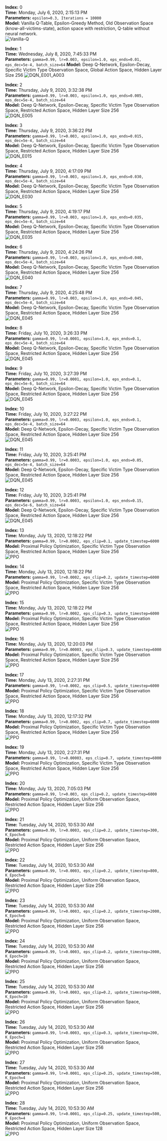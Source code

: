 **Index:** 0 \
**Time:** Monday, July 6, 2020, 2:15:13 PM \
**Parameters:** `epsilon=0.3, Iterations = 10000` \
**Model:** Vanilla Q-Table, Epsilon-Greedy Method, Old Observation Space (know-all-victims-state), action space with restriction, Q-table without neural network. \
![Vanilla-Q](https://github.com/vorugantia/asist-env/blob/master/asist_env/images/vanilla_q_old_observation.png)

**Index:** 1 \
**Time:** Wednesday, July 8, 2020, 7:45:33 PM \
**Parameters:** `gamma=0.99, lr=0.003, epsilon=1.0, eps_ends=0.01, eps_dec=5e-4, batch_size=64`
**Model:** Deep Q-Network, Epsilon-Decay, Specific Victim Type Observation Space, Global Action Space, Hidden Layer Size 256
![DQN_E001_A003](https://github.com/vorugantia/asist-env/blob/master/asist_env/images/dqn_test_run_global_view.png)

**Index:** 2 \
**Time:** Thursday, July 9, 2020, 3:32:38 PM \
**Parameters:** `gamma=0.99, lr=0.003, epsilon=1.0, eps_ends=0.005, eps_dec=5e-4, batch_size=64` \
**Model:** Deep Q-Network, Epsilon-Decay, Specific Victim Type Observation Space, Restricted Action Space, Hidden Layer Size 256 \
![DQN_E005](https://github.com/vorugantia/asist-env/blob/master/asist_env/images/RL-runs/7-09/dqn_E005.png)

**Index:** 3 \
**Time:** Thursday, July 9, 2020, 3:36:22 PM \
**Parameters:** `gamma=0.99, lr=0.003, epsilon=1.0, eps_ends=0.015, eps_dec=5e-4, batch_size=64` \
**Model:** Deep Q-Network, Epsilon-Decay, Specific Victim Type Observation Space, Restricted Action Space, Hidden Layer Size 256 \
![DQN_E015](https://github.com/vorugantia/asist-env/blob/master/asist_env/images/RL-runs/7-09/dqn_E015.png)

**Index:** 4 \
**Time:** Thursday, July 9, 2020, 4:17:09 PM \
**Parameters:** `gamma=0.99, lr=0.003, epsilon=1.0, eps_ends=0.030, eps_dec=5e-4, batch_size=64` \
**Model:** Deep Q-Network, Epsilon-Decay, Specific Victim Type Observation Space, Restricted Action Space, Hidden Layer Size 256 \
![DQN_E030](https://github.com/vorugantia/asist-env/blob/master/asist_env/images/RL-runs/7-09/dqn_E030.png)

**Index:** 5 \
**Time:** Thursday, July 9, 2020, 4:19:17 PM \
**Parameters:** `gamma=0.99, lr=0.003, epsilon=1.0, eps_ends=0.035, eps_dec=5e-4, batch_size=64` \
**Model:** Deep Q-Network, Epsilon-Decay, Specific Victim Type Observation Space, Restricted Action Space, Hidden Layer Size 256 \
![DQN_E035](https://github.com/vorugantia/asist-env/blob/master/asist_env/images/RL-runs/7-09/dqn_E035.png)

**Index:** 6 \
**Time:** Thursday, July 9, 2020, ‏4:24:26 PM \
**Parameters:** `gamma=0.99, lr=0.003, epsilon=1.0, eps_ends=0.040, eps_dec=5e-4, batch_size=64` \
**Model:** Deep Q-Network, Epsilon-Decay, Specific Victim Type Observation Space, Restricted Action Space, Hidden Layer Size 256 \
![DQN_E040](https://github.com/vorugantia/asist-env/blob/master/asist_env/images/RL-runs/7-09/dqn_E040.png)

**Index:** 7 \
**Time:** Thursday, July 9, 2020, ‏4:25:48 PM \
**Parameters:** `gamma=0.99, lr=0.003, epsilon=1.0, eps_ends=0.045, eps_dec=5e-4, batch_size=64` \
**Model:** Deep Q-Network, Epsilon-Decay, Specific Victim Type Observation Space, Restricted Action Space, Hidden Layer Size 256 \
![DQN_E045](https://github.com/vorugantia/asist-env/blob/master/asist_env/images/RL-runs/7-09/dqn_E045.png)

**Index:** 8 \
**Time:** Friday, July 10, 2020, ‏3:26:33 PM \
**Parameters:** `gamma=0.99, lr=0.0001, epsilon=1.0, eps_ends=0.1, eps_dec=5e-4, batch_size=64` \
**Model:** Deep Q-Network, Epsilon-Decay, Specific Victim Type Observation Space, Restricted Action Space, Hidden Layer Size 256 \
![DQN_E045](https://github.com/vorugantia/asist-env/blob/master/asist_env/images/RL-runs/7-10/dqn_E01_A00001.png)

**Index:** 9 \
**Time:** Friday, July 10, 2020, ‏3:27:39 PM \
**Parameters:** `gamma=0.99, lr=0.0001, epsilon=1.0, eps_ends=0.1, eps_dec=5e-6, batch_size=64` \
**Model:** Deep Q-Network, Epsilon-Decay, Specific Victim Type Observation Space, Restricted Action Space, Hidden Layer Size 256 \
![DQN_E045](https://github.com/vorugantia/asist-env/blob/master/asist_env/images/RL-runs/7-10/dqn_E01_A00001_ED5e-6.png)

**Index:** 10 \
**Time:** Friday, July 10, 2020, ‏3:27:22 PM \
**Parameters:** `gamma=0.99, lr=0.0003, epsilon=1.0, eps_ends=0.1, eps_dec=5e-4, batch_size=64` \
**Model:** Deep Q-Network, Epsilon-Decay, Specific Victim Type Observation Space, Restricted Action Space, Hidden Layer Size 256 \
![DQN_E045](https://github.com/vorugantia/asist-env/blob/master/asist_env/images/RL-runs/7-10/dqn_E01_A00003.png)

**Index:** 11 \
**Time:** Friday, July 10, 2020, ‏3:25:41 PM \
**Parameters:** `gamma=0.99, lr=0.0003, epsilon=1.0, eps_ends=0.05, eps_dec=5e-4, batch_size=64` \
**Model:** Deep Q-Network, Epsilon-Decay, Specific Victim Type Observation Space, Restricted Action Space, Hidden Layer Size 256 \
![DQN_E045](https://github.com/vorugantia/asist-env/blob/master/asist_env/images/RL-runs/7-10/dqn_E005_A00003.png)

**Index:** 12 \
**Time:** Friday, July 10, 2020, ‏3:25:41 PM \
**Parameters:** `gamma=0.99, lr=0.0003, epsilon=1.0, eps_ends=0.15, eps_dec=5e-6, batch_size=64` \
**Model:** Deep Q-Network, Epsilon-Decay, Specific Victim Type Observation Space, Restricted Action Space, Hidden Layer Size 256 \
![DQN_E045](https://github.com/vorugantia/asist-env/blob/master/asist_env/images/RL-runs/7-10/dqn_E015_A00003_ED5e-6.png)

**Index:** 13 \
**Time:** Monday, July 13, 2020, ‏12:18:22 PM \
**Parameters:** `gamma=0.99, lr=0.0002, eps_clip=0.1, update_timestep=6000` \
**Model:** Proximal Policy Optimization, Specific Victim Type Observation Space, Restricted Action Space, Hidden Layer Size 256 \
![PPO](https://github.com/vorugantia/asist-env/blob/master/asist_env/images/RL-runs/7-13/ppo_clip01_lr00002_ut6000.png)

**Index:** 14 \
**Time:** Monday, July 13, 2020, ‏12:18:22 PM \
**Parameters:** `gamma=0.99, lr=0.0002, eps_clip=0.2, update_timestep=6000` \
**Model:** Proximal Policy Optimization, Specific Victim Type Observation Space, Restricted Action Space, Hidden Layer Size 256 \
![PPO](https://github.com/vorugantia/asist-env/blob/master/asist_env/images/RL-runs/7-13/ppo_clip02_lr00002_ut6000.png)

**Index:** 15 \
**Time:** Monday, July 13, 2020, ‏12:18:22 PM \
**Parameters:** `gamma=0.99, lr=0.0002, eps_clip=0.3, update_timestep=6000` \
**Model:** Proximal Policy Optimization, Specific Victim Type Observation Space, Restricted Action Space, Hidden Layer Size 256 \
![PPO](https://github.com/vorugantia/asist-env/blob/master/asist_env/images/RL-runs/7-13/ppo_clip03_lr00002_ut6000.png)

**Index:** 16 \
**Time:** Monday, July 13, 2020, ‏12:20:03 PM \
**Parameters:** `gamma=0.99, lr=0.00003, eps_clip=0.3, update_timestep=6000` \
**Model:** Proximal Policy Optimization, Specific Victim Type Observation Space, Restricted Action Space, Hidden Layer Size 256 \
![PPO](https://github.com/vorugantia/asist-env/blob/master/asist_env/images/RL-runs/7-13/ppo_clip03_lr000003_ut6000.png)

**Index:** 17 \
**Time:** Monday, July 13, 2020, ‏2:27:31 PM \
**Parameters:** `gamma=0.99, lr=0.0002, eps_clip=0.5, update_timestep=6000` \
**Model:** Proximal Policy Optimization, Specific Victim Type Observation Space, Restricted Action Space, Hidden Layer Size 256 \
![PPO](https://github.com/vorugantia/asist-env/blob/master/asist_env/images/RL-runs/7-13/ppo_clip05_lr00003_ut6000.png)

**Index:** 18 \
**Time:** Monday, July 13, 2020, ‏12:17:32 PM \
**Parameters:** `gamma=0.99, lr=0.0002, eps_clip=0.7, update_timestep=6000` \
**Model:** Proximal Policy Optimization, Specific Victim Type Observation Space, Restricted Action Space, Hidden Layer Size 256 \
![PPO](https://github.com/vorugantia/asist-env/blob/master/asist_env/images/RL-runs/7-13/ppo_clip07_lr00002_ut6000.png)

**Index:** 19 \
**Time:** Monday, July 13, 2020, ‏2:27:31 PM \
**Parameters:** `gamma=0.99, lr=0.00003, eps_clip=0.7, update_timestep=6000` \
**Model:** Proximal Policy Optimization, Specific Victim Type Observation Space, Restricted Action Space, Hidden Layer Size 256 \
![PPO](https://github.com/vorugantia/asist-env/blob/master/asist_env/images/RL-runs/7-13/ppo_clip07_lr000003_ut6000.png)

**Index:** 20 \
**Time:** Monday, July 13, 2020, 7:05:03 PM \
**Parameters:** `gamma=0.99, lr=0.003, eps_clip=0.2, update_timestep=6000` \
**Model:** Proximal Policy Optimization, Uniform Observation Space, Restricted Action Space, Hidden Layer Size 256 \
![PPO](https://github.com/vorugantia/asist-env/blob/master/asist_env/images/RL-runs/7-13/ppo_lr0003_clip03.png)

**Index:** 21 \
**Time:** Tuesday, July 14, 2020, 10:53:30 AM \
**Parameters:** `gamma=0.99, lr=0.0003, eps_clip=0.2, update_timestep=300, K_Epoch=6` \
**Model:** Proximal Policy Optimization, Uniform Observation Space, Restricted Action Space, Hidden Layer Size 256 \
![PPO](https://github.com/vorugantia/asist-env/blob/master/asist_env/images/RL-runs/7-14/ppo_clip02_lr00003_ut300_KEpoch6.png)

**Index:** 22 \
**Time:** Tuesday, July 14, 2020, 10:53:30 AM \
**Parameters:** `gamma=0.99, lr=0.0003, eps_clip=0.2, update_timestep=800, K_Epoch=6` \
**Model:** Proximal Policy Optimization, Uniform Observation Space, Restricted Action Space, Hidden Layer Size 256 \
![PPO](https://github.com/vorugantia/asist-env/blob/master/asist_env/images/RL-runs/7-14/ppo_clip02_lr00003_ut800_KEpoch6.png)

**Index:** 23 \
**Time:** Tuesday, July 14, 2020, 10:53:30 AM \
**Parameters:** `gamma=0.99, lr=0.0003, eps_clip=0.2, update_timestep=2000, K_Epoch=6` \
**Model:** Proximal Policy Optimization, Uniform Observation Space, Restricted Action Space, Hidden Layer Size 256 \
![PPO](https://github.com/vorugantia/asist-env/blob/master/asist_env/images/RL-runs/7-14/ppo_clip02_lr00003_ut2000_KEpoch6.png)

**Index:** 24 \
**Time:** Tuesday, July 14, 2020, 10:53:30 AM \
**Parameters:** `gamma=0.99, lr=0.0003, eps_clip=0.2, update_timestep=2000, K_Epoch=10` \
**Model:** Proximal Policy Optimization, Uniform Observation Space, Restricted Action Space, Hidden Layer Size 256 \
![PPO](https://github.com/vorugantia/asist-env/blob/master/asist_env/images/RL-runs/7-14/ppo_clip02_lr00003_ut2000_KEpoch10.png)

**Index:** 25 \
**Time:** Tuesday, July 14, 2020, 10:53:30 AM \
**Parameters:** `gamma=0.99, lr=0.0003, eps_clip=0.2, update_timestep=5000, K_Epoch=10` \
**Model:** Proximal Policy Optimization, Uniform Observation Space, Restricted Action Space, Hidden Layer Size 256 \
![PPO](https://github.com/vorugantia/asist-env/blob/master/asist_env/images/RL-runs/7-14/ppo_clip02_lr00003_ut5000_KEpoch10.png)

**Index:** 26 \
**Time:** Tuesday, July 14, 2020, 10:53:30 AM \
**Parameters:** `gamma=0.99, lr=0.0003, eps_clip=0.3, update_timestep=200, K_Epoch=1` \
**Model:** Proximal Policy Optimization, Uniform Observation Space, Restricted Action Space, Hidden Layer Size 256 \
![PPO](https://github.com/vorugantia/asist-env/blob/master/asist_env/images/RL-runs/7-14/ppo_clip03_lr00003_ut200_KEpoch1.png)

**Index:** 27 \
**Time:** Tuesday, July 14, 2020, 10:53:30 AM \
**Parameters:** `gamma=0.99, lr=0.0001, eps_clip=0.25, update_timestep=500, K_Epoch=4` \
**Model:** Proximal Policy Optimization, Uniform Observation Space, Restricted Action Space, Hidden Layer Size 256 \
![PPO](https://github.com/vorugantia/asist-env/blob/master/asist_env/images/RL-runs/7-14/ppo_clip025_lr00001_ut500_KEpoch4.png)

**Index:** 28 \
**Time:** Tuesday, July 14, 2020, 10:53:30 AM \
**Parameters:** `gamma=0.99, lr=0.0001, eps_clip=0.25, update_timestep=500, K_Epoch=4` \
**Model:** Proximal Policy Optimization, Uniform Observation Space, Restricted Action Space, Hidden Layer Size 128 \
![PPO](https://github.com/vorugantia/asist-env/blob/master/asist_env/images/RL-runs/7-14/ppo_layersize128_clip025_lr00001_ut500_KEpoch4.png)


